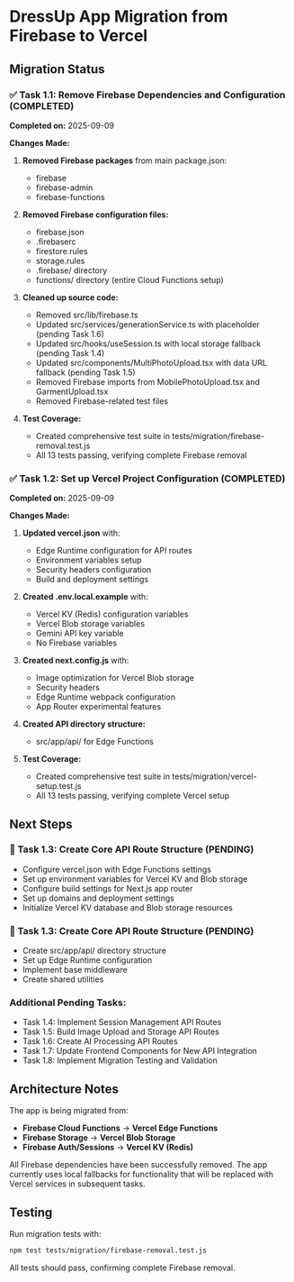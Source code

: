 # DressUp App Migration from Firebase to Vercel

## Migration Status

### ✅ Task 1.1: Remove Firebase Dependencies and Configuration (COMPLETED)

**Completed on:** 2025-09-09

**Changes Made:**
1. **Removed Firebase packages** from main package.json:
   - firebase
   - firebase-admin  
   - firebase-functions

2. **Removed Firebase configuration files:**
   - firebase.json
   - .firebaserc
   - firestore.rules
   - storage.rules
   - .firebase/ directory
   - functions/ directory (entire Cloud Functions setup)

3. **Cleaned up source code:**
   - Removed src/lib/firebase.ts
   - Updated src/services/generationService.ts with placeholder (pending Task 1.6)
   - Updated src/hooks/useSession.ts with local storage fallback (pending Task 1.4)
   - Updated src/components/MultiPhotoUpload.tsx with data URL fallback (pending Task 1.5)
   - Removed Firebase imports from MobilePhotoUpload.tsx and GarmentUpload.tsx
   - Removed Firebase-related test files

4. **Test Coverage:**
   - Created comprehensive test suite in tests/migration/firebase-removal.test.js
   - All 13 tests passing, verifying complete Firebase removal

### ✅ Task 1.2: Set up Vercel Project Configuration (COMPLETED)

**Completed on:** 2025-09-09

**Changes Made:**
1. **Updated vercel.json** with:
   - Edge Runtime configuration for API routes
   - Environment variables setup
   - Security headers configuration
   - Build and deployment settings

2. **Created .env.local.example** with:
   - Vercel KV (Redis) configuration variables
   - Vercel Blob storage variables
   - Gemini API key variable
   - No Firebase variables

3. **Created next.config.js** with:
   - Image optimization for Vercel Blob storage
   - Security headers
   - Edge Runtime webpack configuration
   - App Router experimental features

4. **Created API directory structure:**
   - src/app/api/ for Edge Functions

5. **Test Coverage:**
   - Created comprehensive test suite in tests/migration/vercel-setup.test.js
   - All 13 tests passing, verifying complete Vercel setup

## Next Steps

### 🔄 Task 1.3: Create Core API Route Structure (PENDING)
- Configure vercel.json with Edge Functions settings
- Set up environment variables for Vercel KV and Blob storage
- Configure build settings for Next.js app router
- Set up domains and deployment settings
- Initialize Vercel KV database and Blob storage resources

### 📝 Task 1.3: Create Core API Route Structure (PENDING)
- Create src/app/api/ directory structure
- Set up Edge Runtime configuration
- Implement base middleware
- Create shared utilities

### Additional Pending Tasks:
- Task 1.4: Implement Session Management API Routes
- Task 1.5: Build Image Upload and Storage API Routes  
- Task 1.6: Create AI Processing API Routes
- Task 1.7: Update Frontend Components for New API Integration
- Task 1.8: Implement Migration Testing and Validation

## Architecture Notes

The app is being migrated from:
- **Firebase Cloud Functions** → **Vercel Edge Functions**
- **Firebase Storage** → **Vercel Blob Storage**
- **Firebase Auth/Sessions** → **Vercel KV (Redis)**

All Firebase dependencies have been successfully removed. The app currently uses local fallbacks for functionality that will be replaced with Vercel services in subsequent tasks.

## Testing

Run migration tests with:
```bash
npm test tests/migration/firebase-removal.test.js
```

All tests should pass, confirming complete Firebase removal.